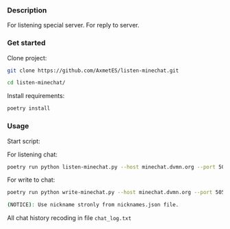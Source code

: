 ### Description

For listening special server.
For reply to server.

### Get started

Clone project:
```bash
git clone https://github.com/AxmetES/listen-minechat.git
```
```bash 
cd listen-minechat/
```
Install requirements:
```bash
poetry install
```
### Usage
Start script:

For listening chat:
```bash
poetry run python listen-minechat.py --host minechat.dvmn.org --port 5000 --filename chat_log.txt
```
For write to chat:
```bash
poetry run python write-minechat.py --host minechat.dvmn.org --port 5050 --nickname "Hopeful Hardcore Pop"

(NOTICE): Use nickname stronly from nicknames.json file.
```
All chat history recoding in file ```chat_log.txt```